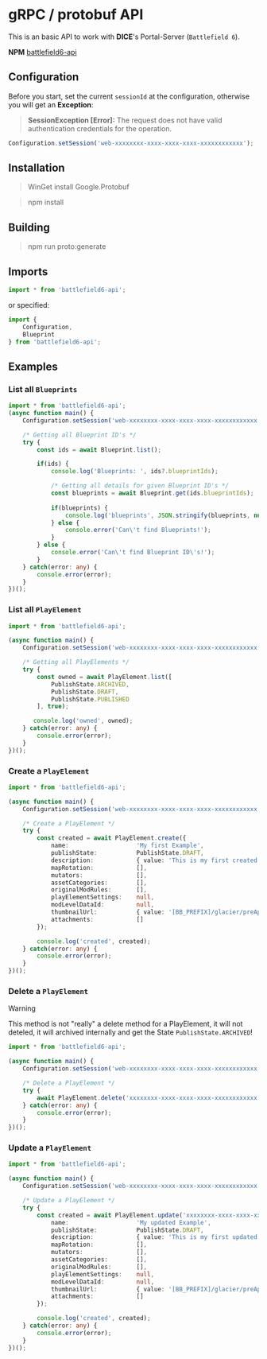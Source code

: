 # gRPC / protobuf API
This is an basic API to work with **DICE**'s Portal-Server (`Battlefield 6`).

**NPM** [battlefield6-api](https://www.npmjs.com/package/battlefield6-api)

## Configuration
Before you start, set the current `sessionId` at the configuration, otherwise you will get an **Exception**:
> **SessionException [Error]:** The request does not have valid authentication credentials for the operation.
```ts
Configuration.setSession('web-xxxxxxxx-xxxx-xxxx-xxxx-xxxxxxxxxxxx');
```

## Installation
> WinGet install Google.Protobuf

> npm install

## Building
> npm run proto:generate

## Imports
```ts
import * from 'battlefield6-api';
```

or specified:

```ts
import {
    Configuration,
    Blueprint
} from 'battlefield6-api';
```

## Examples
### List all `Blueprints`
```ts
import * from 'battlefield6-api';
(async function main() {
    Configuration.setSession('web-xxxxxxxx-xxxx-xxxx-xxxx-xxxxxxxxxxxx');

    /* Getting all Blueprint ID's */
    try {
        const ids = await Blueprint.list();

        if(ids) {
            console.log('Blueprints: ', ids?.blueprintIds);

            /* Getting all details for given Blueprint ID's */
            const blueprints = await Blueprint.get(ids.blueprintIds);
            
            if(blueprints) {
                console.log('blueprints', JSON.stringify(blueprints, null, 1));
            } else {
                console.error('Can\'t find Blueprints!');
            }
        } else {
            console.error('Can\'t find Blueprint ID\'s!');
        }
    } catch(error: any) {
        console.error(error);
    }
})();
```

### List all `PlayElement`
```ts
import * from 'battlefield6-api';

(async function main() {
    Configuration.setSession('web-xxxxxxxx-xxxx-xxxx-xxxx-xxxxxxxxxxxx');

    /* Getting all PlayElements */
    try {
        const owned = await PlayElement.list([
            PublishState.ARCHIVED,
            PublishState.DRAFT,
            PublishState.PUBLISHED
        ], true);

       console.log('owned', owned);
    } catch(error: any) {
        console.error(error);
    }
})();
```

### Create a `PlayElement`
```ts
import * from 'battlefield6-api';

(async function main() {
    Configuration.setSession('web-xxxxxxxx-xxxx-xxxx-xxxx-xxxxxxxxxxxx');

    /* Create a PlayElement */
    try {
        const created = await PlayElement.create({
            name:                   'My first Example',
            publishState:           PublishState.DRAFT,
            description:            { value: 'This is my first created example!' },
            mapRotation:            [],
            mutators:               [],
            assetCategories:        [],
            originalModRules:       [],
            playElementSettings:    null,
            modLevelDataId:         null,
            thumbnailUrl:           { value: '[BB_PREFIX]/glacier/preApprovedThumbnails/fallback-abea2685.jpg' },
            attachments:            []
        });

        console.log('created', created);
    } catch(error: any) {
        console.error(error);
    }
})();
```

### Delete a `PlayElement`
> [!WARNING]
> This method is not "really" a delete method for a PlayElement, it will not deteled, it will archived internally and get the State `PublishState.ARCHIVED`!
```ts
import * from 'battlefield6-api';

(async function main() {
    Configuration.setSession('web-xxxxxxxx-xxxx-xxxx-xxxx-xxxxxxxxxxxx');

    /* Delete a PlayElement */
    try {
        await PlayElement.delete('xxxxxxxx-xxxx-xxxx-xxxx-xxxxxxxxxxxx');
    } catch(error: any) {
        console.error(error);
    }
})();
```

### Update a `PlayElement`
```ts
import * from 'battlefield6-api';

(async function main() {
    Configuration.setSession('web-xxxxxxxx-xxxx-xxxx-xxxx-xxxxxxxxxxxx');

    /* Update a PlayElement */
    try {
        const created = await PlayElement.update('xxxxxxxx-xxxx-xxxx-xxxx-xxxxxxxxxxxx', {
            name:                   'My updated Example',
            publishState:           PublishState.DRAFT,
            description:            { value: 'This is my first updated example!' },
            mapRotation:            [],
            mutators:               [],
            assetCategories:        [],
            originalModRules:       [],
            playElementSettings:    null,
            modLevelDataId:         null,
            thumbnailUrl:           { value: '[BB_PREFIX]/glacier/preApprovedThumbnails/fallback-abea2685.jpg' },
            attachments:            []
        });

        console.log('created', created);
    } catch(error: any) {
        console.error(error);
    }
})();
```
